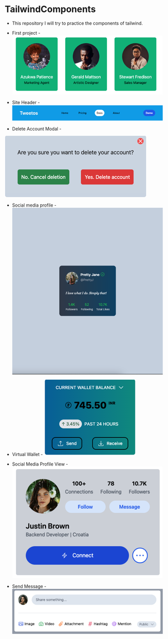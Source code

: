# TailwindComponents

- This repository I will try to practice the components of tailwind.

- First project -
  ![alt text](image.png)

- Site Header -
  ![alt text](image-1.png)

- Delete Account Modal -

![alt text](image-2.png)

- Social media profile -
  ![alt text](image-3.png)

- Virtual Wallet -
  ![alt text](image-4.png)

- Social Media Profile View -
  ![alt text](image-5.png)

- Send Message -
  ![alt text](image-6.png)
